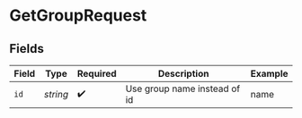 # GetGroupRequest


## Fields

| Field                        | Type                         | Required                     | Description                  | Example                      |
| ---------------------------- | ---------------------------- | ---------------------------- | ---------------------------- | ---------------------------- |
| `id`                         | *string*                     | :heavy_check_mark:           | Use group name instead of id | name                         |